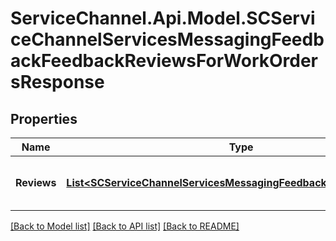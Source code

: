# ServiceChannel.Api.Model.SCServiceChannelServicesMessagingFeedbackFeedbackReviewsForWorkOrdersResponse

## Properties

Name | Type | Description | Notes
------------ | ------------- | ------------- | -------------
**Reviews** | [**List&lt;SCServiceChannelServicesMessagingFeedbackFeedbackReview&gt;**](SCServiceChannelServicesMessagingFeedbackFeedbackReview.md) | User reviews for work orders | [optional] 

[[Back to Model list]](../README.md#documentation-for-models) [[Back to API list]](../README.md#documentation-for-api-endpoints) [[Back to README]](../README.md)

